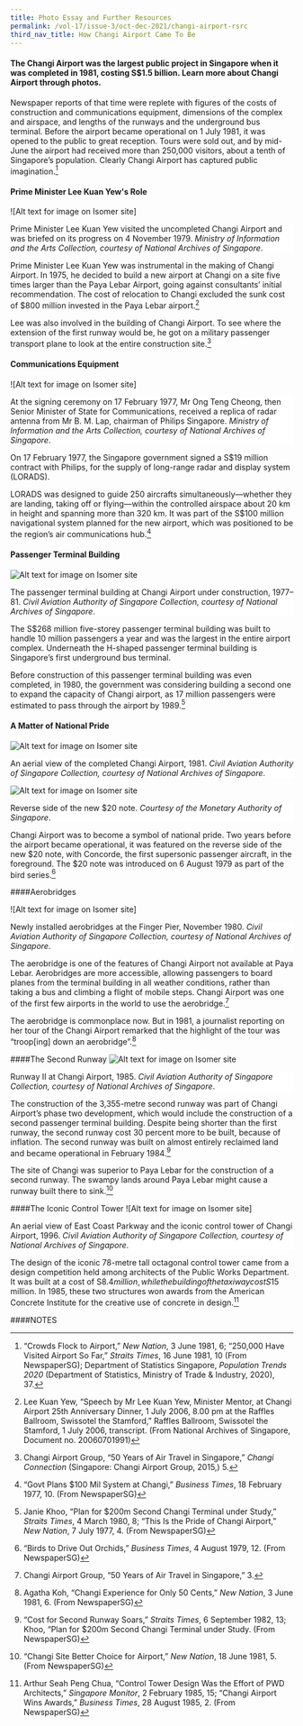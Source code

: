 ```yaml
---
title: Photo Essay and Further Resources
permalink: /vol-17/issue-3/oct-dec-2021/changi-airport-rsrc
third_nav_title: How Changi Airport Came To Be
---
```

#### The Changi Airport was the largest public project in Singapore when it was completed in 1981, costing S$1.5 billion. Learn more about Changi Airport through photos.

Newspaper reports of that time were replete with figures of the costs of construction and communications equipment, dimensions of the complex and airspace, and lengths of the runways and the underground bus terminal.  Before the airport became operational on 1 July 1981, it was opened to the public to great reception. Tours were sold out, and by mid-June the airport had received more than 250,000 visitors, about a tenth of Singapore’s population. Clearly Changi Airport has captured public imagination.[^1]  

#### Prime Minister Lee Kuan Yew's Role 
![Alt text for image on Isomer site]
<div style="background-color: white;">Prime Minister Lee Kuan Yew visited the uncompleted Changi Airport and was briefed on its progress on 4 November 1979. <i>Ministry of Information and the Arts Collection, courtesy of National Archives of Singapore</i>.</div>

Prime Minister Lee Kuan Yew was instrumental in the making of Changi Airport. In 1975, he decided to build a new airport at Changi on a site five times larger than the Paya Lebar Airport, going against consultants’ initial recommendation. The cost of relocation to Changi excluded the sunk cost of $800 million invested in the Paya Lebar airport.[^2]    
	
Lee was also involved in the building of Changi Airport. To see where the extension of the first runway would be, he got on a military passenger transport plane to look at the entire construction site.[^3]  
	
	
#### Communications Equipment
![Alt text for image on Isomer site]
<div style="background-color: white;">At the signing ceremony on 17 February 1977, Mr Ong Teng Cheong, then Senior Minister of State for Communications, received a replica of radar antenna from Mr B. M. Lap, chairman of Philips Singapore. <i>Ministry of Information and the Arts Collection, courtesy of National Archives of Singapore</i>.</div>
	
On 17 February 1977, the Singapore government signed a S$19 million contract with Philips, for the supply of long-range radar and display system (LORADS). 

LORADS was designed to guide 250 aircrafts simultaneously—whether they are landing, taking off or flying—within the controlled airspace about 20 km in height and spanning more than 320 km. It was part of the S$100 million navigational system planned for the new airport, which was positioned to be the region’s air communications hub.[^4]  
 
	
#### Passenger Terminal Building 	
![Alt text for image on Isomer site](/images/vol-17-issue-3/changi-airport-photo-essay/passenger%20building.png)
<div style="background-color: white;">The passenger terminal building at Changi Airport under construction, 1977–81. <i>Civil Aviation Authority of Singapore Collection, courtesy of National Archives of Singapore</i>.</div>
	
The S$268 million five-storey passenger terminal building was built to handle 10 million passengers a year and was the largest in the entire airport complex. Underneath the H-shaped passenger terminal building is Singapore’s first underground bus terminal.

Before construction of this passenger terminal building was even completed, in 1980, the government was considering building a second one to expand the capacity of Changi airport, as 17 million passengers were estimated to pass through the airport by 1989.[^5]  

	
#### A Matter of National Pride  
![Alt text for image on Isomer site](/images/vol-17-issue-3/changi-airport-photo-essay/aerialview.png)
<div style="background-color: white;">An aerial view of the completed Changi Airport, 1981. <i>Civil Aviation Authority of Singapore Collection, courtesy of National Archives of Singapore</i>.</div> 

![Alt text for image on Isomer site](/images/vol-17-issue-3/changi-airport-photo-essay/notereverse.png)
<div style="background-color: white;">Reverse side of the new $20 note. <i>Courtesy of the Monetary Authority of Singapore</i>.</div> 

Changi Airport was to become a symbol of national pride. Two years before the airport became operational, it was featured on the reverse side of the new $20 note, with Concorde, the first supersonic passenger aircraft, in the foreground. The $20 note was introduced on 6 August 1979 as part of the bird series.[^6]  



####Aerobridges

![Alt text for image on Isomer site]
<div style="background-color: white;">Newly installed aerobridges at the Finger Pier, November 1980. <i>Civil Aviation Authority of Singapore Collection, courtesy of National Archives of Singapore</i>.</div>
	
The aerobridge is one of the features of Changi Airport not available at Paya Lebar. Aerobridges are more accessible, allowing passengers to board planes from the terminal building in all weather conditions, rather than taking a bus and climbing a flight of mobile steps. Changi Airport was one of the first few airports in the world to use the aerobridge.[^7]

The aerobridge is commonplace now. But in 1981, a journalist reporting on her tour of the Changi Airport remarked that the highlight of the tour was “troop[ing] down an aerobridge”.[^8]


####The Second Runway
![Alt text for image on Isomer site](/images/vol-17-issue-3/changi-airport-photo-essay/runway2.png)
<div style="background-color: white;">Runway II at Changi Airport, 1985. <i>Civil Aviation Authority of Singapore Collection, courtesy of National Archives of Singapore</i>.</div> 

The construction of the 3,355-metre second runway was part of Changi Airport’s phase two development, which would include the construction of a second passenger terminal building. Despite being shorter than the first runway, the second runway cost 30 percent more to be built, because of inflation. The second runway was built on almost entirely reclaimed land and became operational in February 1984.[^9]

The site of Changi was superior to Paya Lebar for the construction of a second runway. The swampy lands around Paya Lebar might cause a runway built there to sink.[^10]

####The Iconic Control Tower
![Alt text for image on Isomer site]
<div style="background-color: white;">An aerial view of East Coast Parkway and the iconic control tower of Changi Airport, 1996. <i>Civil Aviation Authority of Singapore Collection, courtesy of National Archives of Singapore</i>.</div>

The design of the iconic 78-metre tall octagonal control tower came from a design competition held among architects of the Public Works Department. It was built at a cost of S$8.4 million, while the building of the taxiway cost S$15 million. In 1985, these two structures won awards from the American Concrete Institute for the creative use of concrete in design.[^11]



####NOTES
[^1]: “Crowds Flock to Airport,” <i>New Nation</i>, 3 June 1981, 6; “250,000 Have Visited Airport So Far,” <i>Straits Times</i>, 16 June 1981, 10 (From NewspaperSG); Department of Statistics Singapore, <i>Population Trends 2020</i> (Department of Statistics, Ministry of Trade & Industry, 2020), 37. 

[^2]: Lee Kuan Yew, “Speech by Mr Lee Kuan Yew, Minister Mentor, at Changi Airport 25th Anniversary Dinner, 1 July 2006, 8.00 pm at the Raffles Ballroom, Swissotel the Stamford,” Raffles Ballroom, Swissotel the Stamford, 1 July 2006, transcript. (From National Archives of Singapore, Document no. 20060701991) 

[^3]: Changi Airport Group, “50 Years of Air Travel in Singapore,” <i>Changi Connection</i> (Singapore: Changi Airport Group, 2015,) 5. 

[^4]: “Govt Plans $100 Mil System at Changi,” <i>Business Times</i>, 18 February 1977, 10. (From NewspaperSG) 

[^5]: Janie Khoo, “Plan for $200m Second Changi Terminal under Study,” <i>Straits Times</i>, 4 March 1980, 8; “This Is the Pride of Changi Airport,” <i>New Nation</i>, 7 July 1977, 4. (From NewspaperSG) 

[^6]: “Birds to Drive Out Orchids,” <i>Business Times</i>, 4 August 1979, 12. (From NewspaperSG) 

[^7]: Changi Airport Group, “50 Years of Air Travel in Singapore,” 3. 

[^8]: Agatha Koh, “Changi Experience for Only 50 Cents,” <i>New Nation</i>, 3 June 1981, 6. (From NewspaperSG) 

[^9]: “Cost for Second Runway Soars,” <i>Straits Times</i>, 6 September 1982, 13; Khoo, “Plan for $200m Second Changi Terminal under Study. (From NewspaperSG) 

[^10]: “Changi Site Better Choice for Airport,” <i>New Nation</i>, 18 June 1981, 5. (From NewspaperSG) 

[^11]: Arthur Seah Peng Chua, “Control Tower Design Was the Effort of PWD Architects,” <i>Singapore Monitor</i>, 2 February 1985, 15; “Changi Airport Wins Awards,” <i>Business Times</i>, 28 August 1985, 2. (From NewspaperSG)